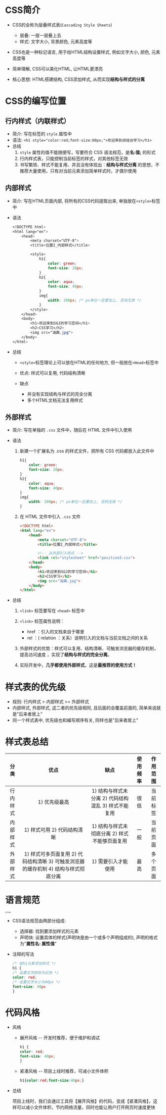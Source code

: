 # CSS简介

* CSS的全称为层叠样式表(`Cascading Style Sheets`)
  * 层叠: 一层一层叠上去
  * 样式: 文字大小, 背景颜色, 元素高度等

* CSS也是一种标记语言, 用于给HTML结构设置样式, 例如文字大小, 颜色, 元素高度等
* 简单理解, CSS可以美化HTML, 让HTML更漂亮
* 核心思想: HTML搭建结构, CSS添加样式, 从而实现**结构与样式的分离**



# CSS的编写位置

## 行内样式（内联样式）

* 简介: 写在标签的 `style` 属性中
* 语法: `<h1 style="color:red;font-size:60px;">欢迎来到尚硅谷学习</h1>`
* 总结
  1. `style` 属性的值不能随便写，写要符合 CSS 语法规范，是**名:值;** 的形式
  2. 行内样式表，只能控制当前标签的样式，对其他标签无效
  3. 书写繁琐、样式不能复用、并且没有体现出：**结构与样式分离** 的思想，不推荐大量使用，只有对当前元素添加简单样式时，才偶尔使用



## 内部样式

* 简介: 写在HTML页面内部, 将所有的CSS代码提取出来, 单独放在`<style>`标签中

* 语法

  ```css
  <!DOCTYPE html>
  <html lang="en">
      <head>
          <meta charset="UTF-8">
          <title>位置2_内部样式</title>
  
          <style>
              h1{
                  color: green;
                  font-size: 20px;
              }
              h2{
                  color: aqua;
                  font-size: 40px;
              }
              img{
                  width: 200px; /* px单位一定要加上, 否则无效 */
              }
          </style>
      </head>
      <body>
          <h1>欢迎来到SGJ的学习空间</h1>
          <h2>CSS学习</h2>
          <img src="油画.jpg">
      </body>
  </html>
  ```

* 总结

  * `<style>`标签理论上可以放在HTML的任何地方, 但一般放在`<Head>`标签中

  * 优点: 样式可以复用, 代码结构清晰

  * 缺点

    * 并没有实现结构与样式的完全分离
    * 多个HTML文档无法复用样式

    

## 外部样式

* 简介: 写在单独的 `.css` 文件中，随后在 HTML 文件中引入使用

* 语法

  1. 新建一个扩展名为 .css 的样式文件，把所有 CSS 代码都放入此文件中

     ```css
     h1{
         color: green;
         font-size: 20px;
     }
     h2{
         color: aqua;
         font-size: 40px;
     }
     img{
         width: 200px; /* px单位一定要加上, 否则无效 */
     }
     ```

  2. 在 HTML 文件中引入 `.css` 文件

     ```html
     <!DOCTYPE html>
     <html lang="en">
         <head>
             <meta charset="UTF-8">
             <title>位置2_内部样式</title>
     
             <!-- 从外部引入样式 -->
             <link rel="stylesheet" href="position3.css">
         </head>
         <body>
             <h1>欢迎来到SGJ的学习空间</h1>
             <h2>CSS学习</h2>
             <img src="油画.jpg">
         </body>
     </html>
     ```

* 总结

  1. `<link>` 标签要写在 `<head>` 标签中
  2. `<link>` 标签属性说明：
     * href ：引入的文档来自于哪里
     * rel ：( relation ：关系）说明引入的文档与当前文档之间的关系

  3. 外部样式的优势：样式可以复用、结构清晰、可触发浏览器的缓存机制，提高访问速度 ，实现了**结构与样式的完全分离**。

  4. 实际开发中，**几乎都使用外部样式**，这是**最推荐的使用方式！**



# 样式表的优先级

* 规则: 行内样式 > 内部样式 >= 外部样式
* 内部样式, 外部样式, 这二者的优先级相同, 且后面的会覆盖前面的, 简单来说就是"后来者居上"
* 同一个样式表中, 优先级也和编写顺序有关, 同样也是"后来者居上"



# 样式表总结

|   分类   |                             优点                             |                         缺点                         | 使用频率 | 作用范围 |
| :------: | :----------------------------------------------------------: | :--------------------------------------------------: | :------: | :------: |
| 行内样式 |                        1) 优先级最高                         | 1) 结构与样式未分离 2) 代码结构混乱  3) 样式不能复用 |   很低   | 当前标签 |
| 内部样式 |                 1) 样式可用  2) 代码结构清晰                 |    1) 结构与样式未彻底分离 2) 样式不能够页面复用     |   一般   | 当前页面 |
| 外部样式 | 1) 样式可多页面复用 2) 代码结构清晰 3) 可触发浏览器的缓存机制 4) 结构与样式彻底分离 |                 1) 需要引入才能使用                  |   最高   | 多个页面 |



# 语言规范

<img src="https://dawn1314.oss-cn-beijing.aliyuncs.com/typoraimg/202311131505786.png" alt="image" style="zoom: 33%;" />

* CSS语法规范由两部分组成:

  * 选择器: 找到要添加样式的元素
  * 声明块: 设置具体的样式(声明块是由一个或多个声明组成的), 声明的格式为"**属性名: 属性值**"

* 注释的写法

  ```css
  /* 给h1元素添加样式 */
  h1 {
  /* 设置文字颜色为红色 */
  color: red;
  /* 设置文字大小为40px */
  font-size: 40px
  }
  ```

  

# 代码风格

* 风格

  * 展开风格 -- 开发时推荐，便于维护和调试

    ```css
    h1 {
    color: red;
    font-size: 40px;
    }
    ```

  * 紧凑风格 -- 项目上线时推荐，可减小文件体积

    ```css
    h1{color:red;font-size:40px;}
    ```

* 总结

  项目上线时，我们会通过工具将【展开风格】的代码，变成【紧凑风格】，这样可以减小文件体积，节约网络流量，同时也能让用户打开网页时速度更快
